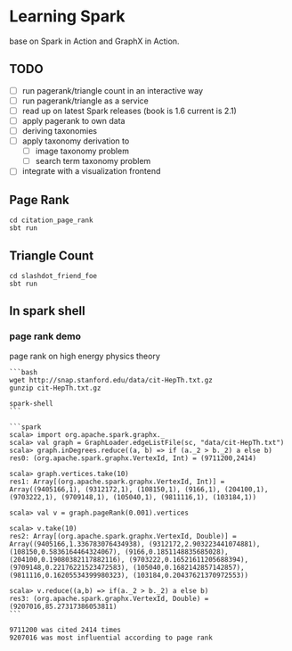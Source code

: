 # Learning Spark

base on Spark in Action and GraphX in Action.

## TODO

- [ ] run pagerank/triangle count in an interactive way
- [ ] run pagerank/triangle as a service
- [ ] read up on latest Spark releases (book is 1.6 current is 2.1)
- [ ] apply pagerank to own data
- [ ] deriving taxonomies
- [ ] apply taxonomy derivation to
  - [ ] image taxonomy problem
  - [ ] search term taxonomy problem
- [ ] integrate with a visualization frontend

## Page Rank

```
cd citation_page_rank
sbt run
```

## Triangle Count

```
cd slashdot_friend_foe
sbt run
```

## In spark shell

### page rank demo

page rank on high energy physics theory

    ```bash
    wget http://snap.stanford.edu/data/cit-HepTh.txt.gz
    gunzip cit-HepTh.txt.gz 

    spark-shell
    ```

    ```spark
    scala> import org.apache.spark.graphx._
    scala> val graph = GraphLoader.edgeListFile(sc, "data/cit-HepTh.txt")
    scala> graph.inDegrees.reduce((a, b) => if (a._2 > b._2) a else b)
    res0: (org.apache.spark.graphx.VertexId, Int) = (9711200,2414)

    scala> graph.vertices.take(10)
    res1: Array[(org.apache.spark.graphx.VertexId, Int)] = Array((9405166,1), (9312172,1), (108150,1), (9166,1), (204100,1), (9703222,1), (9709148,1), (105040,1), (9811116,1), (103184,1))

    scala> val v = graph.pageRank(0.001).vertices

    scala> v.take(10)
    res2: Array[(org.apache.spark.graphx.VertexId, Double)] = Array((9405166,1.336783076434938), (9312172,2.903223441074881), (108150,0.5836164464324067), (9166,0.1851148835685028), (204100,0.19080382117882116), (9703222,0.16521611205688394), (9709148,0.22176221523472583), (105040,0.1682142857142857), (9811116,0.16205534399980323), (103184,0.20437621370972553))

    scala> v.reduce((a,b) => if(a._2 > b._2) a else b)
    res3: (org.apache.spark.graphx.VertexId, Double) = (9207016,85.27317386053811)
    ```

    9711200 was cited 2414 times
    9207016 was most influential according to page rank

